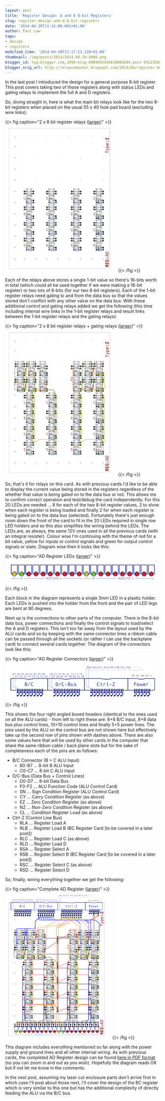 ```yaml
---
layout: post
title: 'Register Design: A and D 8-bit Registers'
slug: register-design-and-d-8-bit-registers
date: '2014-04-20T11:15:00.001+01:00'
author: Paul Law
tags:
- design
- registers
modified_time: '2014-04-20T11:17:23.228+01:00'
thumbnail: /img/posts/2014/2014-04-20-4000.png
blogger_id: tag:blogger.com,1999:blog-6989692556630001604.post-5912358853712087690
blogger_orig_url: http://relaycomputer.blogspot.com/2014/04/register-design-and-d-8-bit-registers.html
---
```


In the last post I introduced the design for a general purpose 8-bit 
register. This post covers taking two of those registers along with status 
LEDs and gating relays to implement the full A and D registers.

So, 
diving straight in, here is what the main bit relays look like for the two 
8-bit registers when placed on the usual 55 x 40 hole pad board (excluding 
wire links):

{{< fig caption="2 x 8 bit register relays ([larger](/img/posts/2014/2014-04-20-1000.png))" >}}![2 x 8 bit register relays](/img/posts/2014/2014-04-20-0000.png){{< /fig >}}

Each of the 
relays above stores a single 1-bit value so there's 16-bits worth in total 
(which could all be used together if we were making a 16-bit register) or two 
lots of 8-bits (for our two 8-bit registers). Each of the 1-bit register 
relays need gating to and from the data bus so that the values stored don't 
conflict with any other value on the data bus. With these additional control 
and gating relays added we get the following (this time including internal 
wire links in the 1-bit register relays and result links between the 1-bit 
register relays and the gating relays):

{{< fig caption="2 x 8 bit register relays + gating relays ([larger](/img/posts/2014/2014-04-20-1001.png))" >}}![2 x 8 bit register relays + gating relays](/img/posts/2014/2014-04-20-0001.png){{< /fig >}}

So, that's it for relays on this card. As with previous cards I'd 
like to be able to display the current value being stored in the registers 
regardless of the whether that value is being gated on to the data bus or not. 
This allows me to confirm correct operation and test/debug the card 
independently. For this 20 LEDs are needed ... 8 for each of the two 8-bit 
register values, 2 to show when each register is being loaded and finally 2 
for when each register is being gated on to the data bus (selected). 
Fortunately there's just enough room down the front of the card to fit in the 
20 LEDs required in single row LED holders and so this also simplifies the 
wiring behind the LEDs. The LEDs are, as always, the same 12V ones used in all 
the previous cards (with an integral resister). Colour wise I'm continuing 
with the theme of red for a bit value, yellow for inputs or control signals 
and green for output control signals or state. Diagram wise then it looks like 
this:

{{< fig caption="AD Register LEDs ([larger](/img/posts/2014/2014-04-20-1002.png))" >}}![AD Register LEDs](/img/posts/2014/2014-04-20-0002.png){{< /fig >}}

Each block in the 
diagram represents a single 3mm LED in a plastic holder. Each LEDs is pushed 
into the holder from the front and the pair of LED legs are bent at 90 
degrees.

Next up is the connections to other parts of the computer. 
There is the 8-bit data bus, power connections and finally the control signals 
to load/select the A and D registers. This isn't too far away from the layout 
used by the ALU cards and so by keeping with the same connector lines a ribbon 
cable can be passed through all the sockets (or rather I can use the backplane 
card) to connect several cards together. The diagram of the connectors look 
like this:

{{< fig caption="AD Register Connectors ([larger](/img/posts/2014/2014-04-20-1003.png))" >}}![AD Register Connectors](/img/posts/2014/2014-04-20-0003.png){{< /fig >}}

This shows the 
four right angled boxed headers (identical to the ones used on all the ALU 
cards) - from left to right these are: 8+8 B/C input, 8+8 data bus plus 
control lines, 10+10 control lines and finally 5+5 power lines. The pins used 
by the ALU on the control bus are not shown here but effectively take up the 
second row of pins shown with dashes above. There are also some values here 
that will be used by other cards in the computer that share the same ribbon 
cable / back plane slots but for the sake of completeness each of the pins are 
as follows:

* B/C Connector (B + C ALU Input)
  * B0-B7 ... 8-bit B ALU Input
  * C0-C7 ... 8-bit C ALU Input
* D/C-Bus (Data Bus + Control Lines)
  * D0-D7 ... 8-bit Data Bus
  * F0-F2 ... ALU Function Code (ALU Control Card)
  * SN ... Sign Condition Register (ALU Control Card)
  * CY ... Carry Condition Register (as above)
  * EZ ... Zero Condition Register (as above)
  * NZ ... Non-Zero Condition Register (as above)
  * CL ... Condition Register Load (as above)
* Ctrl-Z (Control Line Bus)
  * RLA ... Register Load A
  * RLB ... Register Load B (BC Register Card [to be covered in a later post])
  * RLC ... Register Load C (as above)
  * RLD ... Register Load D
  * RSA ... Register Select A
  * RSB ... Register Select B (BC Register Card [to be covered in a later post])
  * RSC ... Register Select C (as above)
  * RSD ... Register Select D

So, finally, wiring everything together we get 
the following:

{{< fig caption="Complete AD Register ([larger](/img/posts/2014/2014-04-20-1004.png))" >}}![Complete AD Register](/img/posts/2014/2014-04-20-0004.png){{< /fig >}}

This diagram 
includes everything mentioned so far along with the power supply and ground 
lines and all other internal wiring. As with previous cards, the completed AD 
Register design can be found [here in PDF format](/pdf/register-ad.pdf) (so you can zoom in and out as you 
wish). Hopefully the diagram reads OK but if not let me know in the 
comments.

In the next post, assuming my laser cut enclosure parts 
don't arrive first in which case I'll post about those next, I'll cover the 
design of the BC register which is very similar to this one but has the 
additional complexity of directly feeding the ALU via the B/C bus. 
